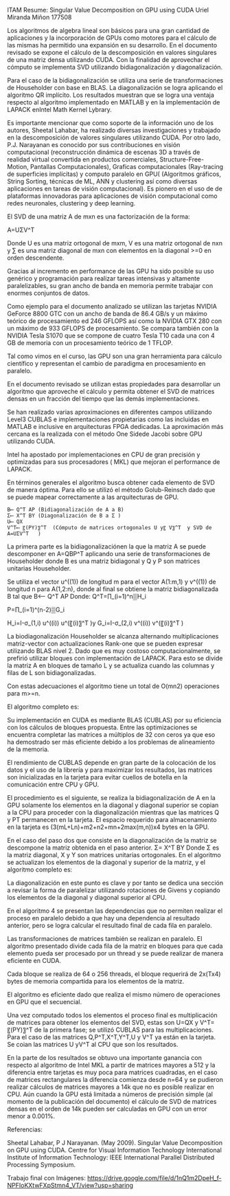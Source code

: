 
ITAM 
Resume: Singular Value Decomposition on GPU using CUDA 
Uriel Miranda Miñon 
177508

Los algoritmos de algebra lineal son básicos para una gran cantidad de aplicaciones  y la incorporación de GPUs como motores para el cálculo de las mismas ha permitido una expansión en su desarrollo. En el documento revisado se expone el cálculo de la descomposición en valores singulares de una matriz densa utilizando CUDA.
Con la finalidad de aprovechar el cómputo se implementa SVD utilizando  bidiagonalización y diagonalización.

Para el caso de la bidiagonalización se utiliza una serie de transformaciones de Householder con base en BLAS. La diagonalización se logra aplicando el algoritmo QR implícito. Los resultados muestran que se logra una ventaja respecto al algoritmo implementado en MATLAB y en la implementación de LAPACK enIntel Math Kernel Lybrary.

Es importante mencionar que como soporte de la información uno de los autores, Sheetal Lahabar, ha realizado diversas investigaciones y trabajado en la descomposición de valores singulares utilizando CUDA. Por otro lado, P.J. Narayanan es conocido por sus contribuciones en visión computacional (reconstrucción dinámica de escenas 3D a través de realidad virtual convertida en productos comerciales, Structure-Free-Motion, Pantallas Computacionales), Graficas computacionales (Ray-tracing de superficies implícitas) y computo paralelo en GPU( (Algoritmos gráficos, String Sorting, técnicas de ML, ANN y clustering así como diversas aplicaciones en tareas de visión computacional). Es pionero en el uso de de plataformas innovadoras para aplicaciones de visión computacional como redes neuronales, clustering y deep learning. 

El SVD de una matriz A de mxn es una factorización de la forma:

A=UΣV^T

Donde U es una matriz ortogonal de mxm, V es una matriz ortogonal de nxn y ∑ es una matriz diagonal de mxn con elementos en la diagonal >=0 en orden descendente.

Gracias al incremento en performance de las GPU ha sido posible su uso genérico y programación para realizar tareas intensivas y altamente paralelizables, su gran ancho de banda en memoria permite trabajar con enormes conjuntos de datos.

Como ejemplo para el documento analizado se utilizan las tarjetas NVIDIA GeForce 8800 GTC con un ancho de banda de 86.4 GB/s y un máximo teórico de procesamiento ed 246 GFLOPS así como la NVIDIA GTX 280 con un máximo de 933 GFLOPS de procesamiento. Se compara también con la NVIDIA Tesla S1070 que se compone de cuatro Tesla T10 cada una con 4 GB de memoria con un procesamiento teórico de 1 TFLOP.

Tal como vimos en el curso, las GPU son una gran herramienta para cálculo científico y representan el cambio de paradigma en procesamiento en paralelo.

En el documento revisado se utilizan estas propiedades para desarrollar un algoritmo que aproveche el cálculo y permita obtener el SVD de matrices densas en un fracción del tiempo que las demás implementaciones.

Se han realizado varias aproximaciones en diferentes campos utilizando Level3 CUBLAS e implementaciones propietarias como las incluidas en MATLAB e inclusive en arquitecturas FPGA dedicadas. La aproximación más cercana es la realizada con el método One Sidede Jacobi sobre GPU utilizando CUDA.

Intel ha apostado por implementaciones en CPU de gran precisión y optimizadas para sus procesadores ( MKL) que mejoran el performance de LAPACK.

En términos generales el algoritmo busca obtener cada elemento de SVD de manera óptima. Para ello se utilizó el método Golub-Reinsch dado que se puede mapear correctamente a las arquitecturas de GPU.

	B⟵ Q^T AP (Bidiagonalización de A a B)
	Σ⟵ X^T BY (Diagonalización de B a Σ )
	U⟵ QX
	V^T⟵ 〖(PY)〗^T  (Cómputo de matrices ortogonales U y〖 V〗^T  y SVD de A=UΣV^T   )


La primera parte es la bidiagonalizaciónen la que la matriz A se puede descomponer en A=QBP^T aplicando una serie de transformaciones de Householder donde B es una matriz bidiagonal y Q y P son matrices unitarias Householder.

Se utiliza el vector u^((1)) de longitud m para el vector A(1:m,1) y v^((1)) de longitud n para A(1,2:n), donde al final se obtiene la matriz bidiagonalizada B tal que  B⟵ Q^T AP
Donde:
Q^T=∏_(i=1)^n▒H_i 

P=∏_(i=1)^(n-2)▒G_i 

H_i=I-σ_(1,i) u^((i)) u^(〖(i)〗^T )y G_i=I-σ_(2,i) v^((i)) v^(〖(i)〗^T )

La biodiagonalización Householder se alcanza alternando multiplicaciones matriz-vector con actualizaciones Rank-one que se pueden expresar utilizando BLAS nivel 2.
Dado que es muy costoso computacionalmente, se prefirió utilizar bloques con implementación de LAPACK. Para esto se divide la matriz A en bloques de tamaño L y se actualiza cuando las columnas y filas de L son bidiagonalizadas.

Con estas adecuaciones el algoritmo tiene un total de O(mn2) operaciones para m>=n.

El algoritmo completo es:
 

Su implementación en CUDA es mediante BLAS (CUBLAS) por su eficiencia con los cálculos de bloques propuesta.  Entre las optimizaciones se encuentra completar las matrices a múltiplos de 32 con ceros ya que eso ha demostrado ser más eficiente debido a los problemas de alineamiento de la memoria.

El rendimiento de CUBLAS depende en gran parte de la colocación de los datos y el uso de la librería y para maximizar los resultados, las matrices son inicializadas en la tarjeta para evitar cuellos de botella en la comunicación entre CPU y GPU.

El procedimiento es el siguiente, se realiza la bidiagonalización de A en la GPU solamente los elementos en la  diagonal y diagonal superior se copian a la CPU para proceder con la diagonalización mientras que las matrices Q y PT permanecen en la tarjeta. El espacio requerido para almacenamiento en la tarjeta es  (3(mL+Ln)+m2+n2+mn+2max(m,n))x4 bytes en la GPU.

En el caso del paso dos que consiste en la diagonalización de la matriz se descompone la matriz obtenida en el paso anterior.
Σ= X^T BY
Donde Σ es la matriz diagonal, X y Y son matrices unitarias ortogonales. En el algoritmo se actualizan los elementos de la diagonal y superior de la matriz, y el algoritmo completo es:
 
 

La diagonalización en este punto es clave y por tanto se dedica una sección a revisar la forma de paralelizar utilizando rotaciones de Givens y copiando los elementos de la diagonal y diagonal superior al CPU.

 

En el algoritmo 4 se presentan las dependencias que no permiten realizar el proceso en paralelo debido a que hay una dependencia al resultado anterior, pero se logra calcular el resultado final de cada fila en paralelo.

Las transformaciones de matrices también se realizan en paralelo. El algoritmo presentado divide cada fila de la matriz en bloques para que cada elemento pueda ser procesado por un thread y se puede realizar de manera eficiente en CUDA.

Cada bloque se realiza de 64 o 256 threads, el bloque requerirá de 2x(Tx4) bytes de memoria compartida para los elementos de la matriz. 

El algoritmo es eficiente dado que realiza el mismo número de operaciones en GPU que el secuencial.

Una vez computado todos los elementos el proceso final es multiplicación de matrices para obtener los elementos del SVD, estas son U=QX y V^T=〖(PY)〗^T de la primera fase; se utilizó CUBLAS para las multiplicaciones. Para el caso de las matrices Q,P^T,X^T,Y^T,U y V^T ya están en la tarjeta. Se coian las matrices U yV^T al CPU que son los resultados.

En la parte de los resultados se obtuvo una importante ganancia con respecto al algoritmo de Intel MKL a partir de matrices mayores a 512 y la diferencia entre tarjetas es muy poca para matrices cuadradas, en el caso de matrices rectangulares la diferencia comienza desde n=64 y se pudieron realizar cálculos de matrices mayores a 14k que no es posible realizar en CPU. Aún cuando la GPU está limitada a números de precisión simple (al momento de la publicación del documento) el cálculo de SVD de matrices densas en el orden de 14k pueden ser calculadas en GPU con un error menor a 0.001%.

Referencias:

Sheetal Lahabar, P J Narayanan. (May 2009). Singular Value Decomposition on GPU using CUDA. Centre for Visual Information Technology International Institute of Information Technology: IEEE International Parallel Distributed Processing Symposium.


Trabajo final con Imágenes:
https://drive.google.com/file/d/1nQ1m2DpeH_f-NPFIoKXtwFXpStmn4_VT/view?usp=sharing
